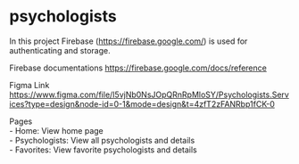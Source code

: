# psychologists

In this project Firebase (https://firebase.google.com/) is used for authenticating and storage.

Firebase documentations
https://firebase.google.com/docs/reference

Figma Link
https://www.figma.com/file/I5vjNb0NsJOpQRnRpMloSY/Psychologists.Services?type=design&node-id=0-1&mode=design&t=4zfT2zFANRbp1fCK-0

<!--Technical requirements: https://docs.google.com/document/d/1XbBDAmSOA0RxarsYS2X7xfVEuIgBoW4Qkp3gucw1wOc/edit?tab=t.0 -->

Pages   
    -  Home: View home page  
    -  Psychologists: View all psychologists and details  
    -  Favorites: View favorite psychologists and details
